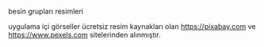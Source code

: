 besin grupları resimleri

uygulama içi görseller ücretsiz resim kaynakları olan https://pixabay.com ve https://www.pexels.com sitelerinden alınmıştır.

